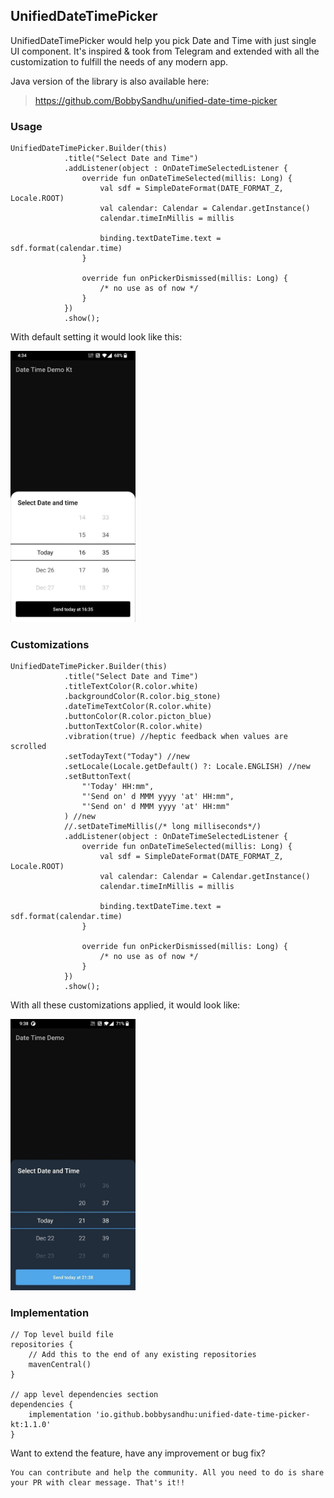 ﻿## UnifiedDateTimePicker
UnifiedDateTimePicker would help you pick Date and Time with just single UI component. It's inspired & took from Telegram and extended with all the customization to fulfill the needs of any modern app.

Java version of the library is also available here:
> https://github.com/BobbySandhu/unified-date-time-picker

### Usage

    UnifiedDateTimePicker.Builder(this)
                .title("Select Date and Time")
                .addListener(object : OnDateTimeSelectedListener {
                    override fun onDateTimeSelected(millis: Long) {
                        val sdf = SimpleDateFormat(DATE_FORMAT_Z, Locale.ROOT)
                        val calendar: Calendar = Calendar.getInstance()
                        calendar.timeInMillis = millis

                        binding.textDateTime.text = sdf.format(calendar.time)
                    }

                    override fun onPickerDismissed(millis: Long) {
                        /* no use as of now */
                    }
                })
                .show();

With default setting it would look like this:

<img src="./images/default-settings.jpg" alt="drawing" width="200"/>


### Customizations

    UnifiedDateTimePicker.Builder(this)
                .title("Select Date and Time")
                .titleTextColor(R.color.white)
                .backgroundColor(R.color.big_stone)
                .dateTimeTextColor(R.color.white)
                .buttonColor(R.color.picton_blue)
                .buttonTextColor(R.color.white)
                .vibration(true) //heptic feedback when values are scrolled
                .setTodayText("Today") //new 
                .setLocale(Locale.getDefault() ?: Locale.ENGLISH) //new
                .setButtonText(
                    "'Today' HH:mm",
                    "'Send on' d MMM yyyy 'at' HH:mm",
                    "'Send on' d MMM yyyy 'at' HH:mm"
                ) //new
                //.setDateTimeMillis(/* long milliseconds*/)
                .addListener(object : OnDateTimeSelectedListener {
                    override fun onDateTimeSelected(millis: Long) {
                        val sdf = SimpleDateFormat(DATE_FORMAT_Z, Locale.ROOT)
                        val calendar: Calendar = Calendar.getInstance()
                        calendar.timeInMillis = millis

                        binding.textDateTime.text = sdf.format(calendar.time)
                    }

                    override fun onPickerDismissed(millis: Long) {
                        /* no use as of now */
                    }
                })
                .show();

With all these customizations applied, it would look like:

<img src="./images/custom-settings.jpg" alt="drawing" width="200"/>

### Implementation

    // Top level build file
    repositories {
        // Add this to the end of any existing repositories
        mavenCentral()
    }
    
    // app level dependencies section
    dependencies {
        implementation 'io.github.bobbysandhu:unified-date-time-picker-kt:1.1.0'
    }

Want to extend the feature, have any improvement or bug fix? 

    You can contribute and help the community. All you need to do is share your PR with clear message. That's it!!

